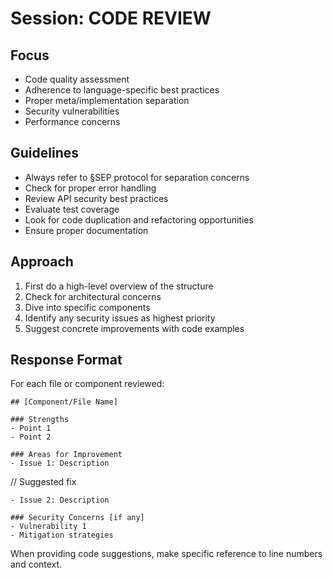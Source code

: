 # Session: CODE REVIEW

## Focus
- Code quality assessment
- Adherence to language-specific best practices
- Proper meta/implementation separation
- Security vulnerabilities
- Performance concerns

## Guidelines
- Always refer to §SEP protocol for separation concerns
- Check for proper error handling
- Review API security best practices
- Evaluate test coverage
- Look for code duplication and refactoring opportunities
- Ensure proper documentation

## Approach
1. First do a high-level overview of the structure
2. Check for architectural concerns
3. Dive into specific components
4. Identify any security issues as highest priority
5. Suggest concrete improvements with code examples

## Response Format
For each file or component reviewed:

```
## [Component/File Name]

### Strengths
- Point 1
- Point 2

### Areas for Improvement
- Issue 1: Description
  ```
  // Suggested fix
  ```
- Issue 2: Description

### Security Concerns [if any]
- Vulnerability 1
- Mitigation strategies
```

When providing code suggestions, make specific reference to line numbers and context.
